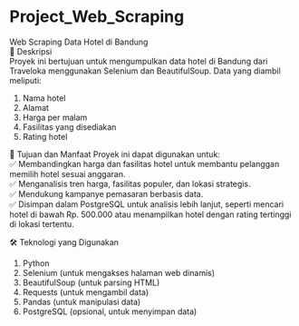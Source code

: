 # Project_Web_Scraping
Web Scraping Data Hotel di Bandung\
📖 Deskripsi\
Proyek ini bertujuan untuk mengumpulkan data hotel di Bandung dari Traveloka menggunakan Selenium dan BeautifulSoup. Data yang diambil meliputi:
1. Nama hotel
2. Alamat
3. Harga per malam
4. Fasilitas yang disediakan
5. Rating hotel

🎯 Tujuan dan Manfaat
Proyek ini dapat digunakan untuk:\
✅ Membandingkan harga dan fasilitas hotel untuk membantu pelanggan memilih hotel sesuai anggaran.\
✅ Menganalisis tren harga, fasilitas populer, dan lokasi strategis.\
✅ Mendukung kampanye pemasaran berbasis data.\
✅ Disimpan dalam PostgreSQL untuk analisis lebih lanjut, seperti mencari hotel di bawah Rp. 500.000 atau menampilkan hotel dengan rating tertinggi di lokasi tertentu.

🛠 Teknologi yang Digunakan
1. Python
2. Selenium (untuk mengakses halaman web dinamis)
3. BeautifulSoup (untuk parsing HTML)
4. Requests (untuk mengambil data)
5. Pandas (untuk manipulasi data)
6. PostgreSQL (opsional, untuk menyimpan data)

